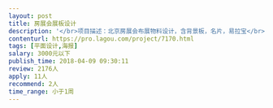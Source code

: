 ```yaml
---                
layout: post       
title: 房展会展板设计           
description: '</br>项目描述：北京房展会布展物料设计，含背景板，名片，易拉宝</br>时间要求：4月9日完成</br>大鲲必备技能：平面设计</br>'     
contenturl: https://pro.lagou.com/project/7170.html      
tags: [平面设计,海报]            
salary: 3000元以下          
publish_time: 2018-04-09 09:30:11         
review: 2176人                   
apply: 11人                   
recommend: 2人                   
time_range: 小于1周              
---                 
```

